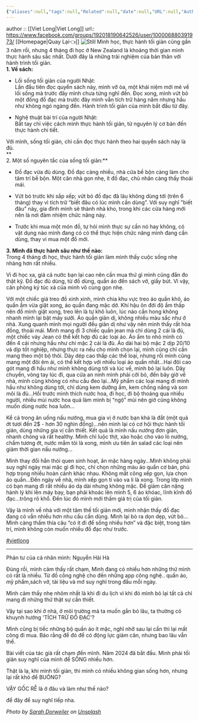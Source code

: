 ```yaml
---
{"aliases":null,"tags":null,"Related":null,"date":null,"URL":null,"Author":null,"dg-publish":true,"permalink":"/People/BÀI HỌC TỐI GIẢN/","dgPassFrontmatter":true,"noteIcon":"2","created":"2023-12-28T16:04:54.797+07:00","updated":"2023-12-28T16:20:03.724+07:00"}
---
```


author :: [[Viet Long\|Viet Long]] 
url::  https://www.facebook.com/groups/192018190642526/user/100006880391973/
 [[Homepage\|Quay Lại👈]]
![Still](https://images.unsplash.com/photo-1487700160041-babef9c3cb55?crop=entropy&cs=tinysrgb&fit=max&fm=jpg&ixid=M3wzNjAwOTd8MHwxfHNlYXJjaHwxNnx8bWluaW1hbGlzdHxlbnwwfDB8fHwxNzAzNzU1MTc2fDA&ixlib=rb-4.0.3&q=80&w=1080)
Mình học, thực hành tối giản cũng gần 3 năm rồi, nhưng 4 tháng đi học ở New Zealand là khoảng thời gian mình thực hành sâu sắc nhất. Dưới đây là những trải nghiệm của bản thân với hành trình tối giản.  
**1. Về sách:**  
- Lối sống tối giản của người Nhật:  
Lần đầu tiên đọc quyển sách này, mình vỡ òa, một khái niệm mới mẻ về lối sống mà trước đây mình chưa từng nghĩ đến. Đọc xong, mình vứt bỏ một đống đồ đạc mà trước đây mình vẫn tích trữ hàng năm nhưng hầu như không ngó ngàng đến. Hành trình tối giản của mình bắt đầu từ đây.  
  
- Nghệ thuật bài trí của người Nhật:  
Bắt tay chỉ việc cách mình thực hành tối giản, từ nguyên lý cơ bản đến thực hành chi tiết.  
  
Với mình, sống tối giản, chỉ cần đọc thực hành theo hai quyển sách này là đủ.  
**  
2. Một số nguyên tắc của sống tối giản:**  
- Đồ đạc vừa đủ dùng. Đồ đạc càng nhiều, nhà cửa bề bộn càng làm cho tâm trí bề bộn. Một căn nhà gọn nhẹ, ít đồ đạc, chủ nhân càng thấy thoải mái.  
  
- Vứt bỏ trước khi sắp xếp; vứt bỏ đồ đạc đã lâu không dùng tới (trên 6 tháng) thay vì tích trữ “biết đâu có lúc mình cần dùng”. Với suy nghĩ "biết đâu" này, gia đình mình sẽ thành nhà kho, trong khi các cửa hàng mới nên là nơi đảm nhiệm chức năng này.  
  
- Trước khi mua một món đồ, tự hỏi mình thực sự cần nó hay không, có vật dụng nào mình đang có có thể thực hiện chức năng mình đang cần dùng, thay vì mua một đồ mới.  
  
**3. Mình đã thực hành sâu như thế nào:**  
Trong 4 tháng đi học, thực hành tối giản làm mình thấy cuộc sống nhẹ nhàng hơn rất nhiều.  
  
Vì đi học xa, giá cả nước bạn lại cao nên cần mua thứ gì mình cũng đắn đo thật kỹ. Đồ đạc đủ dùng, từ đồ dùng, quần áo đến sách vở, giấy bút. Vì vậy, căn phòng ký túc xá của mình vô cùng gọn nhẹ.  
  
Với một chiếc giá treo đồ xinh xinh, mình chia khu vực treo áo quần khô, áo quần ẩm vừa giặt xong, áo quần đang mặc dở. Khí hậu ôn đới độ ẩm thấp nên đồ mình giặt xong, treo lên là tự khô luôn, lúc nào cần hong không nhanh mình lại bật máy sưởi. Áo quần giản dị, không nhiều màu sắc như ở nhà. Xung quanh mình mọi người đều giản dị như vậy nên mình thấy rất hòa đồng, thoải mái. Mình mang đi 3 chiếc quần jean mà chỉ dùng 2 cái là đủ, một chiếc váy Jean có thể kết hợp đủ các loại áo. Áo ấm to nhỏ mình có đến 4 cái nhưng hầu như chỉ mặc 2 cái là đủ. Áo dài hai bộ mặc 2 dịp 20/10 và dịp tốt nghiệp, nhưng thực ra nếu cho mình chọn lại, mình cũng chỉ cần mang theo một bộ thôi. Dày dép cao thấp các thể loại, nhưng rồi mình cũng mang một đôi êm ái, có thể kết hợp với nhiều loại áo quần nhất…Hai đôi cao gót mang đi hầu như mình không dùng tới và lúc về, mình bỏ lại luôn. Dây chuyền, vòng tay lúc đi, qua cửa an ninh mình phải cởi bỏ, đến bây giờ về nhà, mình cũng không có nhu cầu đeo lại…Mỹ phẩm các loại mang đi mình hầu như không dùng tới, chỉ dùng kem dưỡng ẩm, kem chống nắng và son môi là đủ…Hồi trước mình thích nước hoa, đi học, đi bộ thoáng qua nhiều người, nhiều mùi nước hoa quá làm mình bị “ngộ” mùi nên giờ cũng không muốn dùng nước hoa luôn…  
  
Kể cả trong ăn uống nấu nướng, mua gia vị ở nước bạn khá là đắt (một quả ớt tươi đến 2$ - hơn 30 nghìn đồng)…nên mình lại có cơ hội thực hành tối giản, dùng những gia vị cần thiết. Kết quả là mình nấu nướng đơn giản, nhanh chóng và rất healthy. Mình chỉ luộc thịt, xào hoặc cho vào lò nướng, chấm tương ớt, nước mắm tỏi là xong, mình ưu tiên ăn salad các loại nên giảm thời gian nấu nướng…  
  
Mình thay đổi hẳn thói quen sinh hoạt, ăn mặc hàng ngày…Mình không phải suy nghĩ ngày mai mặc gì đi học, chỉ chọn những màu áo quần cơ bản, phù hợp trong nhiều hoàn cảnh khác nhau. Không mất công xếp gọn, lựa chọn áo quần…Đến ngày về nhà, mình xếp gọn tí vào va li là xong. Trong lớp mình có bạn mang đi rất nhiều áo dạ dài nhưng không mặc. Để giảm cân nặng hành lý khi lên máy bay, bạn phải khoác lên mình 5, 6 áo khóac, lĩnh kĩnh đồ đạc…trông rõ khổ. Đến lúc đó mình mới thấm giá trị của tối giản.  
  
Vậy là mình về nhà với một tâm thế tối giản mới, mình nhận thấy đồ đạc đang có vẫn nhiều hơn nhu cầu cần dùng. Mình lại bò ra dọn dẹp, vứt bỏ…Mình càng thấm thía câu “có ít đi để sống nhiều hơn” và đặc biệt, trong tâm trí, mình không còn muốn nhiều đồ đạc như trước.

[#vietlong](https://www.facebook.com/hashtag/vietlong?__eep__=6&__cft__[0]=AZXs-_eeIxILctqJXeqJNlgHnRV2NMn6jL2NSi7ABK0mid9rS1yJ5bx9X0YZkrkg2t_ShhiW23-hmuDnn1IORuoWum0d_Qyo5ZRresi98QfUAxLcLqevHarPBoteNfMvyc2bUevh4n_DTStVaOqXeM5W3Tk-6kbNGHj7H9zHQ5fgUA5r6tOo3oC-EE9TMGajqEM&__tn__=*NK-R)


---

Phản tư của cá nhân mình: Nguyễn Hải Hà

Đúng rồi, mình cảm thấy rất chạm, Mình đang có nhiều hơn những thứ mình có rất là nhiều. Từ đồ công nghệ cho đến những app công nghệ.. quần áo, mỹ phẩm,sách vở, tài liệu và mớ suy nghĩ trong đầu mỗi ngày.

Mình cảm thấy nhẹ nhõm nhất là khi đi du lịch vì khi đó mình bỏ lại tất cả chỉ mang đi những thứ thật sự cần thiết.

Vậy tại sao khi ở nhà, ở môi trường mà ta muốn gắn bó lâu, ta thường có khuynh hướng 'TÍCH TRỮ ĐỒ ĐẠC'?

Mình cũng bị tiếc những bộ quần áo ít mặc, nghĩ nhỡ sau lại cần thì lại mất công đi mua.  Bảo rằng để đó để có động lực giảm cân, nhưng bao lâu vẫn thế.

Bài viết của tác giả rất chạm đến mình. 
Năm 2024 đã bắt đầu. Mình phải tối giản suy nghĩ của mình để SỐNG nhiều hơn.

Thật là lạ, khi mình tối giản, thì mình có nhiều không gian sống hơn, nhưng lại rất khó để BUÔNG?

VẬY GỐC RỄ là ở đâu và làm như thế nào? 

để đây để suy nghĩ tiếp nha.

*Photo by [Sarah Dorweiler](https://unsplash.com/@sarahdorweiler?utm_source=Obsidian%20Image%20Inserter%20Plugin&utm_medium=referral) on [Unsplash](https://unsplash.com/?utm_source=Obsidian%20Image%20Inserter%20Plugin&utm_medium=referral)*
